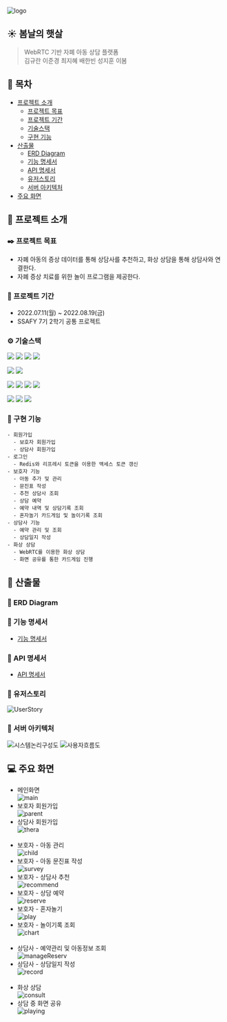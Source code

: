 ![logo](./img/logo.png)

## ☀️ 봄날의 햇살

> WebRTC 기반 자폐 아동 상담 플랫폼 <br>
> 김규란 이준경 최지혜 배한빈 성지훈 이봄

## 📌 목차

- [프로젝트 소개](#📁-프로젝트-소개)
  - [프로젝트 목표](#✒️-프로젝트-목표)
  - [프로젝트 기간](#📆-프로젝트-기간)
  - [기술스택](#⚙️-기술스택)
  - [구현 기능](#🔎-구현-기능)
- [산출물](#📄-산출물)
  - [ERD Diagram](#🔗-erd-diagram)
  - [기능 명세서](#🔗-기능-명세서)
  - [API 명세서](#🔗-api-명세서)
  - [유저스토리](#🔗-유저스토리)
  - [서버 아키텍처](#🔗-서버-아키텍처)
- [주요 화면](#💻-주요-화면)

## 📁 프로젝트 소개

### ✒️ 프로젝트 목표

- 자폐 아동의 증상 데이터를 통해 상담사를 추천하고, 화상 상담을 통해 상담사와 연결한다. <br>
- 자폐 증상 치료를 위한 놀이 프로그램을 제공한다.

### 📆 프로젝트 기간

- 2022.07.11(월) ~ 2022.08.19(금)
- SSAFY 7기 2학기 공통 프로젝트

### ⚙️ 기술스택

<img src="https://img.shields.io/badge/Java-20336B?style=for-the-badge&logo=&logoColor=white"> <img src="https://img.shields.io/badge/JPA-212121?style=for-the-badge&logo=&logoColor=white"> <img src="https://img.shields.io/badge/Spring Boot-6DB33F?style=for-the-badge&logo=Spring Boot&logoColor=white"> <img src="https://img.shields.io/badge/MySQL-4479A1?style=for-the-badge&logo=MySQL&logoColor=white">

<img src="https://img.shields.io/badge/Vue.js-4FC08D?style=for-the-badge&logo=Vue.js&logoColor=white"> <img src="https://img.shields.io/badge/Bootstrap-7952B3?style=for-the-badge&logo=Bootstrap&logoColor=white">

<img src="https://img.shields.io/badge/Jenkins-D24939?style=for-the-badge&logo=Jenkins&logoColor=white"> <img src="https://img.shields.io/badge/Docker-2496ED?style=for-the-badge&logo=Docker&logoColor=white"> <img src="https://img.shields.io/badge/NGINX-009639?style=for-the-badge&logo=NGINX&logoColor=white"> <img src="https://img.shields.io/badge/Redis-DC382D?style=for-the-badge&logo=Redis&logoColor=white">

<img src="https://img.shields.io/badge/Jira-0052CC?style=for-the-badge&logo=Jira&logoColor=white"> <img src="https://img.shields.io/badge/Notion-000000?style=for-the-badge&logo=Notion&logoColor=white"> <img src="https://img.shields.io/badge/GitLab-FC6D26?style=for-the-badge&logo=GitLab&logoColor=white">

### 🔎 구현 기능

```
- 회원가입
  - 보호자 회원가입
  - 상담사 회원가입
- 로그인
  - Redis와 리프레시 토큰을 이용한 액세스 토큰 갱신
- 보호자 기능
  - 아동 추가 및 관리
  - 문진표 작성
  - 추천 상담사 조회
  - 상담 예약
  - 예약 내역 및 상담기록 조회
  - 혼자놀기 카드게임 및 놀이기록 조회
- 상담사 기능
  - 예약 관리 및 조회
  - 상담일지 작성
- 화상 상담
  - WebRTC를 이용한 화상 상담
  - 화면 공유를 통한 카드게임 진행
```

## 📄 산출물

### 🔗 ERD Diagram

### 🔗 기능 명세서

- [기능 명세서](https://gyurania.notion.site/API-38fe45305eeb4534b80c67ff0ee53d41)

### 🔗 API 명세서

- [API 명세서](https://gyurania.notion.site/API-38fe45305eeb4534b80c67ff0ee53d41)

### 🔗 유저스토리

![UserStory](./img/%EC%9C%A0%EC%A0%80%EC%8A%A4%ED%86%A0%EB%A6%AC.PNG)

### 🔗 서버 아키텍처

![시스템논리구성도](./img/%EC%8B%9C%EC%8A%A4%ED%85%9C%20%EB%85%BC%EB%A6%AC%EA%B5%AC%EC%84%B1%EB%8F%84.PNG)
![사용자흐름도](./img/%EC%82%AC%EC%9A%A9%EC%9E%90%20%ED%9D%90%EB%A6%84%EB%8F%84.PNG)

## 💻 주요 화면

- 메인화면  
  ![main](./img/main.gif)
- 보호자 회원가입  
  ![parent](./img/parent.gif)
- 상담사 회원가입  
   ![thera](./img/thera.gif)
  <br><br>
- 보호자 - 아동 관리  
  ![child](./img/child.gif)
- 보호자 - 아동 문진표 작성  
  ![survey](./img/survey.gif)
- 보호자 - 상담사 추천  
  ![recommend](./img/recommend.gif)
- 보호자 - 상담 예약  
  ![reserve](./img/reserve.gif)
- 보호자 - 혼자놀기  
  ![play](./img/play.gif)
- 보호자 - 놀이기록 조회  
   ![chart](./img/chart.gif)
  <br><br>
- 상담사 - 예약관리 및 아동정보 조회  
  ![manageReserv](./img/manageReserv.gif)
- 상담사 - 상담일지 작성  
   ![record](./img/manageResrecorderv.gif)
  <br><br>
- 화상 상담  
  ![consult](./img/consult.png)
- 상담 중 화면 공유  
  ![playing](./img/playing.png)
